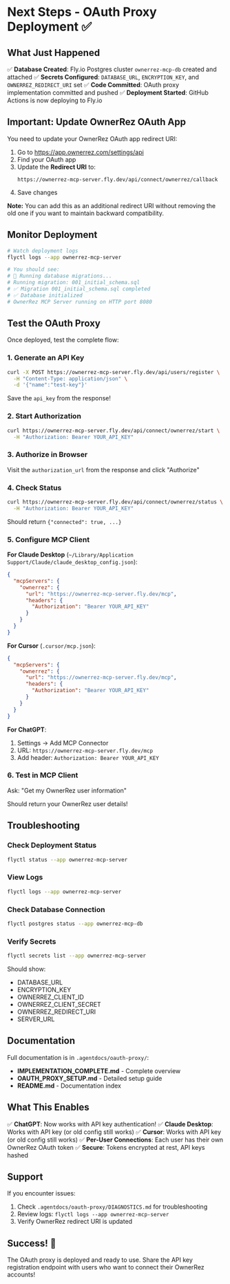 # Next Steps - OAuth Proxy Deployment ✅

## What Just Happened

✅ **Database Created**: Fly.io Postgres cluster `ownerrez-mcp-db` created and attached
✅ **Secrets Configured**: `DATABASE_URL`, `ENCRYPTION_KEY`, and `OWNERREZ_REDIRECT_URI` set
✅ **Code Committed**: OAuth proxy implementation committed and pushed
✅ **Deployment Started**: GitHub Actions is now deploying to Fly.io

## Important: Update OwnerRez OAuth App

You need to update your OwnerRez OAuth app redirect URI:

1. Go to https://app.ownerrez.com/settings/api
2. Find your OAuth app
3. Update the **Redirect URI** to:
   ```
   https://ownerrez-mcp-server.fly.dev/api/connect/ownerrez/callback
   ```
4. Save changes

**Note:** You can add this as an additional redirect URI without removing the old one if you want to maintain backward compatibility.

## Monitor Deployment

```bash
# Watch deployment logs
flyctl logs --app ownerrez-mcp-server

# You should see:
# 🔄 Running database migrations...
# Running migration: 001_initial_schema.sql
# ✅ Migration 001_initial_schema.sql completed
# ✅ Database initialized
# OwnerRez MCP Server running on HTTP port 8080
```

## Test the OAuth Proxy

Once deployed, test the complete flow:

### 1. Generate an API Key

```bash
curl -X POST https://ownerrez-mcp-server.fly.dev/api/users/register \
  -H "Content-Type: application/json" \
  -d '{"name":"test-key"}'
```

Save the `api_key` from the response!

### 2. Start Authorization

```bash
curl https://ownerrez-mcp-server.fly.dev/api/connect/ownerrez/start \
  -H "Authorization: Bearer YOUR_API_KEY"
```

### 3. Authorize in Browser

Visit the `authorization_url` from the response and click "Authorize"

### 4. Check Status

```bash
curl https://ownerrez-mcp-server.fly.dev/api/connect/ownerrez/status \
  -H "Authorization: Bearer YOUR_API_KEY"
```

Should return `{"connected": true, ...}`

### 5. Configure MCP Client

**For Claude Desktop** (`~/Library/Application Support/Claude/claude_desktop_config.json`):
```json
{
  "mcpServers": {
    "ownerrez": {
      "url": "https://ownerrez-mcp-server.fly.dev/mcp",
      "headers": {
        "Authorization": "Bearer YOUR_API_KEY"
      }
    }
  }
}
```

**For Cursor** (`.cursor/mcp.json`):
```json
{
  "mcpServers": {
    "ownerrez": {
      "url": "https://ownerrez-mcp-server.fly.dev/mcp",
      "headers": {
        "Authorization": "Bearer YOUR_API_KEY"
      }
    }
  }
}
```

**For ChatGPT**:
1. Settings → Add MCP Connector
2. URL: `https://ownerrez-mcp-server.fly.dev/mcp`
3. Add header: `Authorization: Bearer YOUR_API_KEY`

### 6. Test in MCP Client

Ask: "Get my OwnerRez user information"

Should return your OwnerRez user details!

## Troubleshooting

### Check Deployment Status

```bash
flyctl status --app ownerrez-mcp-server
```

### View Logs

```bash
flyctl logs --app ownerrez-mcp-server
```

### Check Database Connection

```bash
flyctl postgres status --app ownerrez-mcp-db
```

### Verify Secrets

```bash
flyctl secrets list --app ownerrez-mcp-server
```

Should show:
- DATABASE_URL
- ENCRYPTION_KEY
- OWNERREZ_CLIENT_ID
- OWNERREZ_CLIENT_SECRET
- OWNERREZ_REDIRECT_URI
- SERVER_URL

## Documentation

Full documentation is in `.agentdocs/oauth-proxy/`:
- **IMPLEMENTATION_COMPLETE.md** - Complete overview
- **OAUTH_PROXY_SETUP.md** - Detailed setup guide
- **README.md** - Documentation index

## What This Enables

✅ **ChatGPT**: Now works with API key authentication!
✅ **Claude Desktop**: Works with API key (or old config still works)
✅ **Cursor**: Works with API key (or old config still works)
✅ **Per-User Connections**: Each user has their own OwnerRez OAuth token
✅ **Secure**: Tokens encrypted at rest, API keys hashed

## Support

If you encounter issues:
1. Check `.agentdocs/oauth-proxy/DIAGNOSTICS.md` for troubleshooting
2. Review logs: `flyctl logs --app ownerrez-mcp-server`
3. Verify OwnerRez redirect URI is updated

## Success! 🎉

The OAuth proxy is deployed and ready to use. Share the API key registration endpoint with users who want to connect their OwnerRez accounts!

